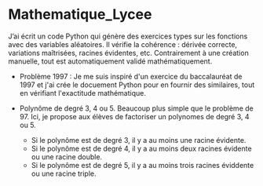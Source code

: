 # Mathematique_Lycee
J’ai écrit un code Python qui génère des exercices types sur les fonctions avec des variables aléatoires. Il vérifie la cohérence : dérivée correcte, variations maîtrisées, racines évidentes, etc. Contrairement à une création manuelle, tout est automatiquement validé mathématiquement.



- Problème 1997 : 
Je me suis inspiré d'un exercice du baccalauréat de 1997 et j'ai crée le docuement Python pour en fournir des similaires, tout en vérifiant l'exactitude mathématique.

- Polynôme de degré 3, 4 ou 5. 
Beaucoup plus simple que le problème de 97. Ici, je propose aux élèves de factoriser un polynomes de degré 3, 4 ou 5.
  - Si le polynôme est de degré 3, il y a au moins une racine évidente.
  - Si le polynôme est de degré 4, il y a au moins deux racines évidente ou une racine double.
  - Si le polynôme est de degré 5, il y a au moins trois racines éviddente ou une racine triple.


